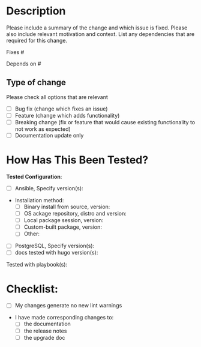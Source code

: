 # Description  

Please include a summary of the change and which issue is fixed. Please also include relevant motivation and context. List any dependencies that are required for this change.

Fixes #  

Depends on #  

## Type of change  
Please check all options that are relevant  
- [ ] Bug fix (change which fixes an issue)  
- [ ] Feature (change which adds functionality)  
- [ ] Breaking change (fix or feature that would cause existing functionality to not work as expected)  
- [ ] Documentation update only  

# How Has This Been Tested?  
**Tested Configuration**:  
- [ ] Ansible, Specify version(s):  
- Installation method:  
    - [ ] Binary install from source, version:  
    - [ ] OS ackage repository, distro and version:  
    - [ ] Local package session, version:  
    - [ ] Custom-built package, version:  
    - [ ] Other:  
- [ ] PostgreSQL, Specify version(s):  
- [ ] docs tested with hugo version(s):  

Tested with playbook(s):  

# Checklist:  
- [ ] My changes generate no new lint warnings  
- I have made corresponding changes to:  
    - [ ] the documentation  
    - [ ] the release notes  
    - [ ] the upgrade doc  
